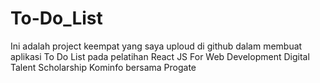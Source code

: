 # To-Do_List
Ini adalah project keempat yang saya uploud di github dalam membuat aplikasi To Do List 
pada pelatihan React JS For Web Development Digital Talent Scholarship Kominfo bersama Progate
